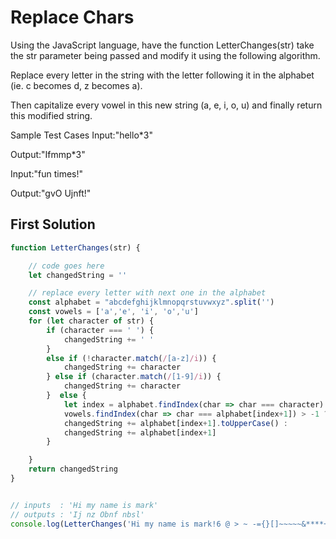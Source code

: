 # Replace Chars

Using the JavaScript language, have the function LetterChanges(str) take the str parameter being passed and modify it using the following algorithm.

Replace every letter in the string with the letter following it in the alphabet (ie. c becomes d, z becomes a).

Then capitalize every vowel in this new string (a, e, i, o, u) and finally return this modified string.


Sample Test Cases
Input:"hello*3"

Output:"Ifmmp*3"


Input:"fun times!"

Output:"gvO Ujnft!"

## First Solution

```javascript
function LetterChanges(str) {

    // code goes here
    let changedString = ''

    // replace every letter with next one in the alphabet
    const alphabet = "abcdefghijklmnopqrstuvwxyz".split('')
    const vowels = ['a','e', 'i', 'o','u']
    for (let character of str) {
        if (character === ' ') {
            changedString += ' '
        }
        else if (!character.match(/[a-z]/i)) {
            changedString += character
        } else if (character.match(/[1-9]/i)) {
            changedString += character
        }  else {
            let index = alphabet.findIndex(char => char === character)
            vowels.findIndex(char => char === alphabet[index+1]) > -1 ?
            changedString += alphabet[index+1].toUpperCase() :
            changedString += alphabet[index+1]
        }

    }
    return changedString
}


// inputs  : 'Hi my name is mark'
// outputs : 'Ij nz Obnf nbsl'
console.log(LetterChanges('Hi my name is mark!6 @ > ~ -={}[]~~~~~&****+'))
```